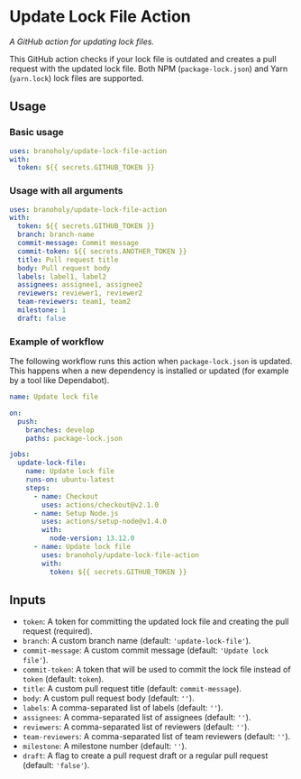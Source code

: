 # Update Lock File Action

_A GitHub action for updating lock files._

This GitHub action checks if your lock file is outdated and creates a pull request with the updated lock file. Both NPM (`package-lock.json`) and Yarn (`yarn.lock`) lock files are supported.

## Usage

### Basic usage

```yaml
uses: branoholy/update-lock-file-action
with:
  token: ${{ secrets.GITHUB_TOKEN }}
```

### Usage with all arguments

```yaml
uses: branoholy/update-lock-file-action
with:
  token: ${{ secrets.GITHUB_TOKEN }}
  branch: branch-name
  commit-message: Commit message
  commit-token: ${{ secrets.ANOTHER_TOKEN }}
  title: Pull request title
  body: Pull request body
  labels: label1, label2
  assignees: assignee1, assignee2
  reviewers: reviewer1, reviewer2
  team-reviewers: team1, team2
  milestone: 1
  draft: false
```

### Example of workflow

The following workflow runs this action when `package-lock.json` is updated. This happens when a new dependency is installed or updated (for example by a tool like Dependabot).

```yaml
name: Update lock file

on:
  push:
    branches: develop
    paths: package-lock.json

jobs:
  update-lock-file:
    name: Update lock file
    runs-on: ubuntu-latest
    steps:
      - name: Checkout
        uses: actions/checkout@v2.1.0
      - name: Setup Node.js
        uses: actions/setup-node@v1.4.0
        with:
          node-version: 13.12.0
      - name: Update lock file
        uses: branoholy/update-lock-file-action
        with:
          token: ${{ secrets.GITHUB_TOKEN }}
```

## Inputs

- `token`: A token for committing the updated lock file and creating the pull request (required).
- `branch`: A custom branch name (default: `'update-lock-file'`).
- `commit-message`: A custom commit message (default: `'Update lock file'`).
- `commit-token`: A token that will be used to commit the lock file instead of `token` (default: `token`).
- `title`: A custom pull request title (default: `commit-message`).
- `body`: A custom pull request body (default: `''`).
- `labels`: A comma-separated list of labels (default: `''`).
- `assignees`: A comma-separated list of assignees (default: `''`).
- `reviewers`: A comma-separated list of reviewers (default: `''`).
- `team-reviewers`: A comma-separated list of team reviewers (default: `''`).
- `milestone`: A milestone number (default: `''`).
- `draft`: A flag to create a pull request draft or a regular pull request (default: `'false'`).
